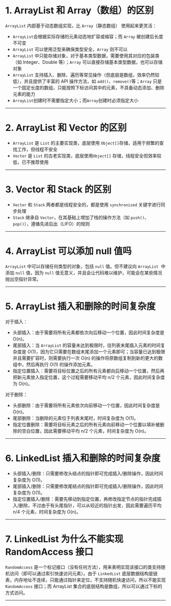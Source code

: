 # 1. ArrayList 和 Array（数组）的区别

`ArrayList` 内部基于动态数组实现，比 `Array`（静态数组） 使用起来更灵活：

- `ArrayList`会根据实际存储的元素动态地扩容或缩容；而 `Array` 被创建后长度不可变
- `ArrayList` 可以使用泛型来确保类型安全，`Array` 则不可以
- `ArrayList` 中只能存储对象，对于基本类型数据，需要使用其对应的包装类（如 Integer、Double 等）；`Array` 可以直接存储基本类型数据，也可以存储对象
- `ArrayList` 支持插入、删除、遍历等常见操作（但底层是数组，效率仍然较低），并且提供了丰富的 API 操作方法，如 `add()`、`remove()`等；`Array` 只是一个固定长度的数组，只能按照下标访问其中的元素，不具备动态添加、删除元素的能力
- `ArrayList`创建时不需要指定大小；而`Array`创建时必须指定大小

****
# 2. ArrayList 和 Vector 的区别

- `ArrayList` 是 `List` 的主要实现类，底层使用 `Object[]`存储，适用于频繁的查找工作，但线程不安全 
- `Vector` 是 `List` 的古老实现类，底层使用`Object[]` 存储，线程安全但效率较低，已不推荐使用

****
# 3. Vector 和 Stack 的区别

- `Vector` 和 `Stack` 两者都是线程安全的，都是使用 `synchronized` 关键字进行同步处理
- `Stack` 继承自 `Vector`，在其基础上增加了栈的操作方法（如 `push()`、`pop()`），遵循先进后出（LIFO）的规则

****
# 4. ArrayList 可以添加 null 值吗

`ArrayList` 中可以存储任何类型的对象，包括 `null` 值。但不建议向 `ArrayList`  中添加 `null` 值，因为 `null` 值无意义，并且会让代码难以维护，可能会在某些情况抛出空指针异常。

****
# 5. ArrayList 插入和删除的时间复杂度

对于插入：

- 头部插入：由于需要将所有元素都依次向后移动一个位置，因此时间复杂度是 O(n)。
- 尾部插入：当 `ArrayList` 的容量未达到极限时，往列表末尾插入元素的时间复杂度是 O(1)，因为它只需要在数组末尾添加一个元素即可；当容量已达到极限并且需要扩容时，则需要执行一次 O(n) 的操作将原数组复制到新的更大的数组中，然后再执行 O(1) 的操作添加元素。
- 指定位置插入：需要将目标位置之后的所有元素都向后移动一个位置，然后再把新元素放入指定位置，这个过程需要移动平均 n/2 个元素，因此时间复杂度为 O(n)。

对于删除：

- 头部删除：由于需要将所有元素依次向前移动一个位置，因此时间复杂度是 O(n)。
- 尾部删除：当删除的元素位于列表末尾时，时间复杂度为 O(1)。
- 指定位置删除：需要将目标元素之后的所有元素向前移动一个位置以填补被删除的空白位置，因此需要移动平均 n/2 个元素，时间复杂度为 O(n)。

****
# 6. LinkedList 插入和删除的时间复杂度

- 头部插入/删除：只需要修改头结点的指针即可完成插入/删除操作，因此时间复杂度为 O(1)。
- 尾部插入/删除：只需要修改尾结点的指针即可完成插入/删除操作，因此时间复杂度为 O(1)。
- 指定位置插入/删除：需要先移动到指定位置，再修改指定节点的指针完成插入/删除，不过由于有头尾指针，可以从较近的指针出发，因此需要遍历平均 n/4 个元素，时间复杂度为 O(n)。

****
# 7. LinkedList 为什么不能实现 RandomAccess 接口

`RandomAccess` 是一个标记接口（没有任何方法），用来表明实现该接口的类支持随机访问（即可以通过索引快速访问元素）。由于 `LinkedList` 底层数据结构是链表，内存地址不连续，只能通过指针来定位，不支持随机快速访问，所以不能实现 `RandomAccess` 接口；而 ArrayList 集合的底层结构是数组，所以可以通过下标的方式访问。

****




